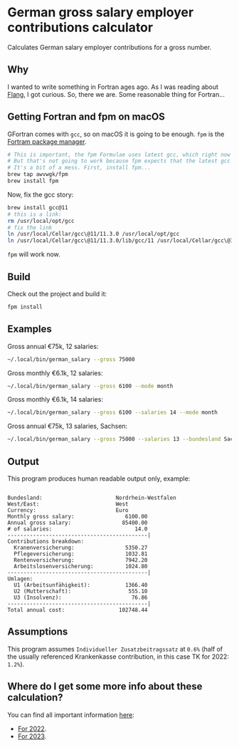 # German gross salary employer contributions calculator

Calculates German salary employer contributions for a gross number.

## Why

I wanted to write something in Fortran ages ago. As I was reading about [Flang](https://flang.llvm.org/docs/), I got curious. So, there we are. Some reasonable thing for Fortran...

## Getting Fortran and fpm on macOS

GFortran comes with `gcc`, so on macOS it is going to be enough. `fpm` is the [Fortram package manager](https://fpm.fortran-lang.org/).

```sh
# This is important, the fpm Formulae uses latest gcc, which right now is 12.
# But that's not going to work because fpm expects that the latest gcc is 11...
# It's a bit of a mess. First, install fpm...
brew tap awvwgk/fpm
brew install fpm
```

Now, fix the gcc story:

```sh
brew install gcc@11
# this is a link:
rm /usr/local/opt/gcc
# fix the link
ln /usr/local/Cellar/gcc\@11/11.3.0 /usr/local/opt/gcc
ln /usr/local/Cellar/gcc\@11/11.3.0/lib/gcc/11 /usr/local/Cellar/gcc\@11/11.3.0/lib/gcc/current
```

`fpm` will work now.

## Build

Check out the project and build it:

```sh
fpm install
```

## Examples

Gross annual €75k, 12 salaries:

```sh
~/.local/bin/german_salary --gross 75000
```

Gross monthly €6.1k, 12 salaries:

```sh
~/.local/bin/german_salary --gross 6100 --mode month
```

Gross monthly €6.1k, 14 salaries:

```sh
~/.local/bin/german_salary --gross 6100 --salaries 14 --mode month
```

Gross annual €75k, 13 salaries, Sachsen:

```sh
~/.local/bin/german_salary --gross 75000 --salaries 13 --bundesland Sachsen
```

## Output

This program produces human readable output only, example:

```

Bundesland:                       Nordrhein-Westfalen
West/East:                        West
Currency:                         Euro
Monthly gross salary:                6100.00
Annual gross salary:                85400.00
# of salaries:                          14.0
--------------------------------------------|
Contributions breakdown:
  Kranenversicherung:                5350.27
  Pflegeversicherung:                1032.81
  Rentenversicherung:                7942.20
  Arbeitslosenversicherung:          1024.80
--------------------------------------------|
Umlagen:
  U1 (Arbeitsunfähigkeit):           1366.40
  U2 (Mutterschaft):                  555.10
  U3 (Insolvenz):                      76.86
--------------------------------------------|
Total annual cost:                 102748.44

```

## Assumptions

This program assumes `Individueller Zusatzbeitragssatz` at `0.6%` (half of the usually referenced Krankenkasse contribution, in this case TK for 2022: `1.2%`).

## Where do I get some more info about these calculation?

You can find all important information [here](https://www.lohn-info.de/):

- [For 2022](https://www.lohn-info.de/sozialversicherungsbeitraege2022.html).
- [For 2023](https://www.lohn-info.de/sozialversicherungsbeitraege2023.html).
